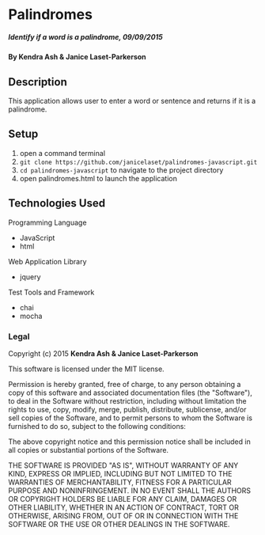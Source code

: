 # Palindromes

##### Identify if a word is a palindrome, 09/09/2015

#### By Kendra Ash & Janice Laset-Parkerson

## Description

This application allows user to enter a word or sentence and returns if it is a palindrome.

## Setup

1. open a command terminal
2. `git clone https://github.com/janicelaset/palindromes-javascript.git`
3. `cd palindromes-javascript` to navigate to the project directory
4. open palindromes.html to launch the application

## Technologies Used

Programming Language
* JavaScript
* html

Web Application Library
* jquery

Test Tools and Framework
* chai
* mocha

### Legal

Copyright (c) 2015 **Kendra Ash & Janice Laset-Parkerson**

This software is licensed under the MIT license.

Permission is hereby granted, free of charge, to any person obtaining a copy
of this software and associated documentation files (the "Software"), to deal
in the Software without restriction, including without limitation the rights
to use, copy, modify, merge, publish, distribute, sublicense, and/or sell
copies of the Software, and to permit persons to whom the Software is
furnished to do so, subject to the following conditions:

The above copyright notice and this permission notice shall be included in
all copies or substantial portions of the Software.

THE SOFTWARE IS PROVIDED "AS IS", WITHOUT WARRANTY OF ANY KIND, EXPRESS OR
IMPLIED, INCLUDING BUT NOT LIMITED TO THE WARRANTIES OF MERCHANTABILITY,
FITNESS FOR A PARTICULAR PURPOSE AND NONINFRINGEMENT. IN NO EVENT SHALL THE
AUTHORS OR COPYRIGHT HOLDERS BE LIABLE FOR ANY CLAIM, DAMAGES OR OTHER
LIABILITY, WHETHER IN AN ACTION OF CONTRACT, TORT OR OTHERWISE, ARISING FROM,
OUT OF OR IN CONNECTION WITH THE SOFTWARE OR THE USE OR OTHER DEALINGS IN
THE SOFTWARE.
